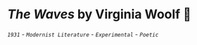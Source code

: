 # *The Waves* by Virginia Woolf 🌊

###### `1931` - `Modernist Literature` - `Experimental` - `Poetic`
